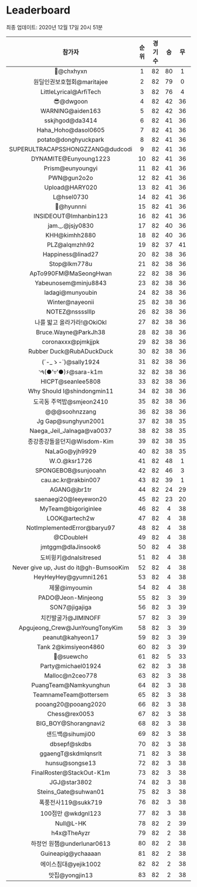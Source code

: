 # Leaderboard
최종 업데이트: 2020년 12월 17일 20시 51분




| 참가자 | 순위 | 경기수 | 승 | 무 | 패 | 승점 |
|:---:|:---:|:---:|:---:|:---:|:---:|:---:|
| 👑@chxhyxn | 1 | 82 | 80 | 1 | 1 | 241 |
| 원딜인권보호협회@maritajee | 2 | 82 | 79 | 0 | 3 | 237 |
| LittleLyrical@ArfiTech | 3 | 82 | 76 | 4 | 2 | 232 |
| 😎@dwgoon | 4 | 82 | 42 | 36 | 4 | 162 |
| WARNING@aiden163 | 5 | 82 | 42 | 36 | 4 | 162 |
| sskjhgod@da3414 | 6 | 82 | 41 | 36 | 5 | 159 |
| Haha_Hoho@dasol0605 | 7 | 82 | 41 | 36 | 5 | 159 |
| potato@donghyuckpark | 8 | 82 | 41 | 36 | 5 | 159 |
| SUPERULTRACAPSSHONGZZANG@dudcodi | 9 | 82 | 41 | 36 | 5 | 159 |
| DYNAMITE@Eunyoung1223 | 10 | 82 | 41 | 36 | 5 | 159 |
| Prism@eunyoungyi | 11 | 82 | 41 | 36 | 5 | 159 |
| PWN@gun2o2o | 12 | 82 | 41 | 36 | 5 | 159 |
| Upload@HARY020 | 13 | 82 | 41 | 36 | 5 | 159 |
| L@hsel0730 | 14 | 82 | 41 | 36 | 5 | 159 |
| 🐻@hyunnni | 15 | 82 | 41 | 36 | 5 | 159 |
| INSIDEOUT@Imhanbin123 | 16 | 82 | 41 | 36 | 5 | 159 |
| jam._.@jsjy0830 | 17 | 82 | 40 | 36 | 6 | 156 |
| KHH@kimhh2880 | 18 | 82 | 40 | 36 | 6 | 156 |
| PLZ@alqmzhh92 | 19 | 82 | 37 | 41 | 4 | 152 |
| Happiness@linad27 | 20 | 82 | 38 | 36 | 8 | 150 |
| Stop@lkm778u | 21 | 82 | 38 | 36 | 8 | 150 |
| ApTo990FM@MaSeongHwan | 22 | 82 | 38 | 36 | 8 | 150 |
| Yabeunosem@minju8843 | 23 | 82 | 38 | 36 | 8 | 150 |
| ladagi@munyoubin | 24 | 82 | 38 | 36 | 8 | 150 |
| Winter@nayeonii | 25 | 82 | 38 | 36 | 8 | 150 |
| NOTEZ@nsssslllp | 26 | 82 | 38 | 36 | 8 | 150 |
| 나를 밟고 올라가라!@OkiOkl | 27 | 82 | 38 | 36 | 8 | 150 |
| Bruce.Wayne@ParkJh38 | 28 | 82 | 38 | 36 | 8 | 150 |
| coronaxxx@pjmkjjpk | 29 | 82 | 38 | 36 | 8 | 150 |
| Rubber Duck@RubADuckDuck | 30 | 82 | 38 | 36 | 8 | 150 |
| (´-_ゝ-`)@sally1924 | 31 | 82 | 38 | 36 | 8 | 150 |
| ◝٩(●'▿'●)۶@sara-k1m | 32 | 82 | 38 | 36 | 8 | 150 |
| HICPT@seanlee5808 | 33 | 82 | 38 | 36 | 8 | 150 |
| Why Should I@shindongmin11 | 34 | 82 | 38 | 36 | 8 | 150 |
| 도곡동 주먹밥@smjeon2410 | 35 | 82 | 38 | 36 | 8 | 150 |
| @@@soohnzzang | 36 | 82 | 38 | 36 | 8 | 150 |
| Jg Gap@sunghyun2001 | 37 | 82 | 38 | 35 | 9 | 149 |
| Naega_Jeil_Jalnaga@va0037 | 38 | 82 | 38 | 35 | 9 | 149 |
| 종강종강돌을던지@Wisdom-Kim | 39 | 82 | 38 | 35 | 9 | 149 |
| NaLaGo@yjh9929 | 40 | 82 | 38 | 35 | 9 | 149 |
| W.O.@ksr1726 | 41 | 82 | 48 | 1 | 33 | 145 |
| SPONGEBOB@sunjooahn | 42 | 82 | 46 | 3 | 33 | 141 |
| cau.ac.kr@rakbin007 | 43 | 82 | 39 | 1 | 42 | 118 |
| AGANG@jbr1tr | 44 | 82 | 24 | 29 | 29 | 101 |
| saenaegi20@leeyewon20 | 45 | 82 | 23 | 20 | 39 | 89 |
| MyTeam@bigoriginlee | 46 | 82 | 4 | 38 | 40 | 50 |
| LOOK@artech2w | 47 | 82 | 4 | 38 | 40 | 50 |
| NotImplementedError@baryu97 | 48 | 82 | 4 | 38 | 40 | 50 |
| @CDoubleH | 49 | 82 | 4 | 38 | 40 | 50 |
| jmtggm@dlaJinsook6 | 50 | 82 | 4 | 38 | 40 | 50 |
| 도비윙키@dnalsitresed | 51 | 82 | 4 | 38 | 40 | 50 |
| Never give up, Just do it@gh-BumsooKim | 52 | 82 | 4 | 38 | 40 | 50 |
| HeyHeyHey@gyumni1261 | 53 | 82 | 4 | 38 | 40 | 50 |
| 제물@imyoumin | 54 | 82 | 4 | 38 | 40 | 50 |
| PADO@Jeon-Minjeong | 55 | 82 | 3 | 39 | 40 | 48 |
| SON7@jigajiga | 56 | 82 | 3 | 39 | 40 | 48 |
| 치킨발굴가@JIMINOFF | 57 | 82 | 3 | 39 | 40 | 48 |
| Apgujeong_Crew@JunYoungTonyKim | 58 | 82 | 3 | 39 | 40 | 48 |
| peanut@kahyeon17 | 59 | 82 | 3 | 39 | 40 | 48 |
| Tank 2@kimsiyeon4860 | 60 | 82 | 3 | 39 | 40 | 48 |
| 👏@suewcho | 61 | 82 | 5 | 33 | 44 | 48 |
| Party@michael01924 | 62 | 82 | 3 | 38 | 41 | 47 |
| Malloc@n2ceo778 | 63 | 82 | 3 | 38 | 41 | 47 |
| PuangTeam@Namkyunghun | 64 | 82 | 3 | 38 | 41 | 47 |
| TeamnameTeam@ottersem | 65 | 82 | 3 | 38 | 41 | 47 |
| pooang20@pooang2020 | 66 | 82 | 3 | 38 | 41 | 47 |
| Chess@rex0053 | 67 | 82 | 3 | 38 | 41 | 47 |
| BIG_BOY@Shorangnavi2 | 68 | 82 | 3 | 38 | 41 | 47 |
| 샌드백@sihumji00 | 69 | 82 | 3 | 38 | 41 | 47 |
| dbsepf@skdbs | 70 | 82 | 3 | 38 | 41 | 47 |
| ggaengT@skdmlqnsrlt | 71 | 82 | 3 | 38 | 41 | 47 |
| hunsu@songse13 | 72 | 82 | 3 | 38 | 41 | 47 |
| FinalRoster@StackOut-K1m | 73 | 82 | 3 | 38 | 41 | 47 |
| JGJ@star3802 | 74 | 82 | 3 | 38 | 41 | 47 |
| Steins_Gate@suhwan01 | 75 | 82 | 3 | 38 | 41 | 47 |
| 폭풍전사119@sukk719 | 76 | 82 | 3 | 38 | 41 | 47 |
| 100점만 @wkdgnl123 | 77 | 82 | 3 | 38 | 41 | 47 |
| Null@L-HK | 78 | 82 | 2 | 39 | 41 | 45 |
| h4x@TheAyzr | 79 | 82 | 2 | 38 | 42 | 44 |
| 하정언 원챔@underlunar0613 | 80 | 82 | 2 | 38 | 42 | 44 |
| Guineapig@ychaaaan | 81 | 82 | 2 | 38 | 42 | 44 |
| 에이스침대@yejik1002 | 82 | 82 | 2 | 38 | 42 | 44 |
| 맛집@yongjin13 | 83 | 82 | 2 | 38 | 42 | 44 |